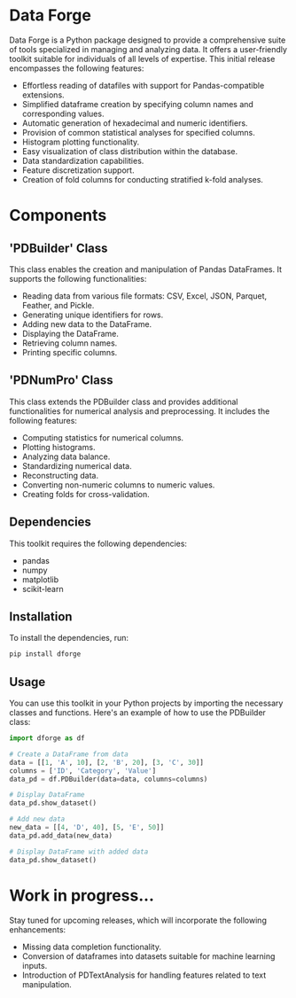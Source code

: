 # Data Forge

Data Forge is a Python package designed to provide a comprehensive suite of tools specialized in managing and analyzing data. It offers a user-friendly toolkit suitable for individuals of all levels of expertise. This initial release encompasses the following features:

- Effortless reading of datafiles with support for Pandas-compatible extensions.
- Simplified dataframe creation by specifying column names and corresponding values.
- Automatic generation of hexadecimal and numeric identifiers.
- Provision of common statistical analyses for specified columns.
- Histogram plotting functionality.
- Easy visualization of class distribution within the database.
- Data standardization capabilities.
- Feature discretization support.
- Creation of fold columns for conducting stratified k-fold analyses.

# Components
## 'PDBuilder' Class
This class enables the creation and manipulation of Pandas DataFrames. It supports the following functionalities:
- Reading data from various file formats: CSV, Excel, JSON, Parquet, Feather, and Pickle.
- Generating unique identifiers for rows.
- Adding new data to the DataFrame.
- Displaying the DataFrame.
- Retrieving column names.
- Printing specific columns.

## 'PDNumPro' Class
This class extends the PDBuilder class and provides additional functionalities for numerical analysis and preprocessing. It includes the following features:

- Computing statistics for numerical columns.
- Plotting histograms.
- Analyzing data balance.
- Standardizing numerical data.
- Reconstructing data.
- Converting non-numeric columns to numeric values.
- Creating folds for cross-validation.

## Dependencies
This toolkit requires the following dependencies:

- pandas
- numpy
- matplotlib
- scikit-learn

## Installation
To install the dependencies, run:
```python
pip install dforge
```

## Usage
You can use this toolkit in your Python projects by importing the necessary classes and functions. Here's an example of how to use the PDBuilder class:

```python
import dforge as df

# Create a DataFrame from data
data = [[1, 'A', 10], [2, 'B', 20], [3, 'C', 30]]
columns = ['ID', 'Category', 'Value']
data_pd = df.PDBuilder(data=data, columns=columns)

# Display DataFrame
data_pd.show_dataset()

# Add new data
new_data = [[4, 'D', 40], [5, 'E', 50]]
data_pd.add_data(new_data)

# Display DataFrame with added data
data_pd.show_dataset()
```

# Work in progress...

Stay tuned for upcoming releases, which will incorporate the following enhancements:
- Missing data completion functionality.
- Conversion of dataframes into datasets suitable for machine learning inputs.
- Introduction of PDTextAnalysis for handling features related to text manipulation.